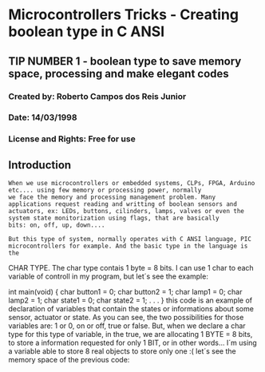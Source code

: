 # Microcontrollers Tricks - Creating boolean type in C ANSI
## TIP NUMBER 1 - boolean type to save memory space, processing and make elegant codes

### Created by: Roberto Campos dos Reis Junior
### Date: 14/03/1998
### License and Rights: Free for use



## Introduction

    When we use microcontrollers or embedded systems, CLPs, FPGA, Arduino etc.... using few memory or processing power, normally 
    we face the memory and processing management problem. Many applications request reading and writting of boolean sensors and 
    actuators, ex: LEDs, buttons, cilinders, lamps, valves or even the system state monitorization using flags, that are basically 
    bits: on, off, up, down....
  
    But this type of system, normally operates with C ANSI language, PIC microcontrollers for example. And the basic type in the language is the 
  CHAR TYPE. The char type contais 1 byte = 8 bits. I can use 1 char to each variable of controll in my program, but let´s see the example:
  
   int main(void)
    {
      char button1 = 0;
      char button2 = 1;
      char lamp1 = 0;
      char lamp2 = 1;
      char state1 = 0;
      char state2 = 1;
      .
      .
      .
    }
    this code is an example of declaration of variables that contain the states or informations about some sensor, actuator or state. As you can see,
  the two possibilities for those variables are: 1 or 0, on or off, true or false.
    But, when we declare a char type for this type of variable, in the true, we are allocating 1 BYTE = 8 bits, to store a information requested 
    for only 1 BIT, or in other words... I´m using a variable able to store 8 real objects to store only one :(
    let´s see the memory space of the previous code:

    


